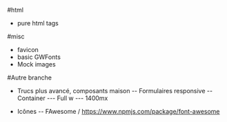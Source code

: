 #html
- pure html tags

#misc
- favicon
- basic GWFonts
- Mock images

#Autre branche
- Trucs plus avancé, composants maison
-- Formulaires responsive
-- Container
--- Full w
--- 1400mx

- Icônes
-- FAwesome / <https://www.npmjs.com/package/font-awesome>